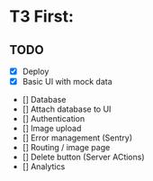 # T3 First:

## TODO

- [x] Deploy
- [x] Basic UI with mock data
- [] Database
- [] Attach database to UI
- [] Authentication
- [] Image upload
- [] Error management (Sentry)
- [] Routing / image page
- [] Delete button (Server ACtions)
- [] Analytics
